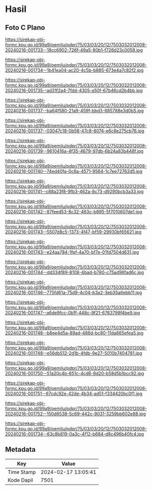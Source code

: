 # Hasil

## Foto C Plano

https://sirekap-obj-formc.kpu.go.id/99a9/pemilu/pdpr/75/03/03/20/12/7503032012008-20240216-001733--18cc6902-726f-49a5-80b1-f726d23c0058.jpg

https://sirekap-obj-formc.kpu.go.id/99a9/pemilu/pdpr/75/03/03/20/12/7503032012008-20240216-001734--1b41ea04-ac20-4c5b-b885-673e4a7c82f2.jpg

https://sirekap-obj-formc.kpu.go.id/99a9/pemilu/pdpr/75/03/03/20/12/7503032012008-20240216-001735--ad31f2a4-7fdd-4305-a50f-67b46cd2b4bb.jpg

https://sirekap-obj-formc.kpu.go.id/99a9/pemilu/pdpr/75/03/03/20/12/7503032012008-20240216-001737--ba64f580-21a9-459f-bbd3-685788e3d0b5.jpg

https://sirekap-obj-formc.kpu.go.id/99a9/pemilu/pdpr/75/03/03/20/12/7503032012008-20240216-001737--03047c18-0b58-47c8-8074-e6c8e275cb76.jpg

https://sirekap-obj-formc.kpu.go.id/99a9/pemilu/pdpr/75/03/03/20/12/7503032012008-20240216-001739--9610416a-4f35-4679-97db-6b24a83b448f.jpg

https://sirekap-obj-formc.kpu.go.id/99a9/pemilu/pdpr/75/03/03/20/12/7503032012008-20240216-001740--74ed40fa-0c6a-4571-9564-1c7ee72762d5.jpg

https://sirekap-obj-formc.kpu.go.id/99a9/pemilu/pdpr/75/03/03/20/12/7503032012008-20240216-001741--c88a23f8-9fb3-462a-8c73-d9290bcb3a33.jpg

https://sirekap-obj-formc.kpu.go.id/99a9/pemilu/pdpr/75/03/03/20/12/7503032012008-20240216-001742--87feed53-8c32-463c-b695-5f7010607de1.jpg

https://sirekap-obj-formc.kpu.go.id/99a9/pemilu/pdpr/75/03/03/20/12/7503032012008-20240216-001743--5507d8c5-1373-4f47-bf59-29930bf65621.jpg

https://sirekap-obj-formc.kpu.go.id/99a9/pemilu/pdpr/75/03/03/20/12/7503032012008-20240216-001743--e24aa784-1fef-4a70-bf7e-01fd7504d631.jpg

https://sirekap-obj-formc.kpu.go.id/99a9/pemilu/pdpr/75/03/03/20/12/7503032012008-20240216-001744--dd334f89-8108-4bad-b780-c75ad96fad6c.jpg

https://sirekap-obj-formc.kpu.go.id/99a9/pemilu/pdpr/75/03/03/20/12/7503032012008-20240216-001746--775fd61a-75d9-4c04-b3a2-3eb35a6ebb11.jpg

https://sirekap-obj-formc.kpu.go.id/99a9/pemilu/pdpr/75/03/03/20/12/7503032012008-20240216-001747--a6de9fcc-0b1f-448c-9f21-6763798f4be9.jpg

https://sirekap-obj-formc.kpu.go.id/99a9/pemilu/pdpr/75/03/03/20/12/7503032012008-20240216-001748--b8ee4d5a-89ad-486d-bc80-11da665efea5.jpg

https://sirekap-obj-formc.kpu.go.id/99a9/pemilu/pdpr/75/03/03/20/12/7503032012008-20240216-001748--e56db512-2d1b-4fdb-9e27-5010b7404781.jpg

https://sirekap-obj-formc.kpu.go.id/99a9/pemilu/pdpr/75/03/03/20/12/7503032012008-20240216-001750--51a20c4b-651c-4cd6-8d20-b58d5b1bcc92.jpg

https://sirekap-obj-formc.kpu.go.id/99a9/pemilu/pdpr/75/03/03/20/12/7503032012008-20240216-001751--67cdc92e-42de-4b34-ad51-f334420bc0f1.jpg

https://sirekap-obj-formc.kpu.go.id/99a9/pemilu/pdpr/75/03/03/20/12/7503032012008-20240216-001752--150d6538-5c69-442c-9031-3259bb602e88.jpg

https://sirekap-obj-formc.kpu.go.id/99a9/pemilu/pdpr/75/03/03/20/12/7503032012008-20240216-001734--63c8b819-0a3c-4f12-b684-d8c496b40fc4.jpg


## Metadata

| Key        | Value               |
| ---------- | ------------------- |
| Time Stamp | 2024-02-17 13:05:41 |
| Kode Dapil | 7501                |



